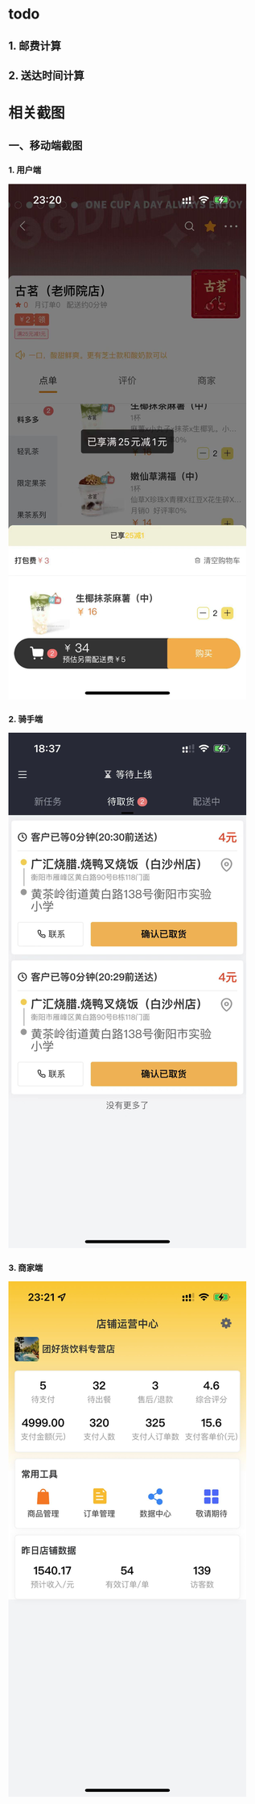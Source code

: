 # todo
## 1. 邮费计算
## 2. 送达时间计算

# 相关截图

## 一、移动端截图

### 1. 用户端

![img.png](screenshot/img_3.png)

### 2. 骑手端

![img.png](screenshot/img_2.png)

### 3. 商家端

![img_1.png](screenshot/img_1.png)
